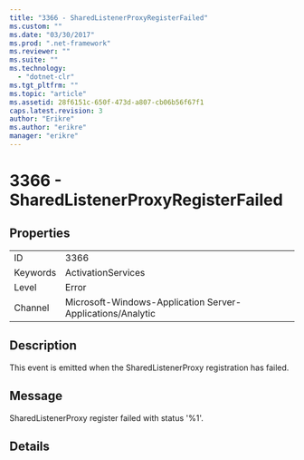 ```yaml
---
title: "3366 - SharedListenerProxyRegisterFailed"
ms.custom: ""
ms.date: "03/30/2017"
ms.prod: ".net-framework"
ms.reviewer: ""
ms.suite: ""
ms.technology: 
  - "dotnet-clr"
ms.tgt_pltfrm: ""
ms.topic: "article"
ms.assetid: 28f6151c-650f-473d-a807-cb06b56f67f1
caps.latest.revision: 3
author: "Erikre"
ms.author: "erikre"
manager: "erikre"
---
```

# 3366 - SharedListenerProxyRegisterFailed
## Properties  
  
|||  
|-|-|  
|ID|3366|  
|Keywords|ActivationServices|  
|Level|Error|  
|Channel|Microsoft-Windows-Application Server-Applications/Analytic|  
  
## Description  
 This event is emitted when the SharedListenerProxy registration has failed.  
  
## Message  
 SharedListenerProxy register failed with status '%1'.  
  
## Details
